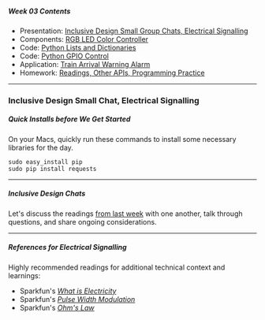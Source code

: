 ##### Week 03 Contents
- Presentation: [Inclusive Design Small Group Chats, Electrical Signalling](readme.md)
- Components: [RGB LED Color Controller](circuits.md)
- Code: [Python Lists and Dictionaries](python-lists.md)
- Code: [Python GPIO Control](python-gpio.md)
- Application: [Train Arrival Warning Alarm](application.md)
- Homework: [Readings, Other APIs, Programming Practice](homework.md)
	
-----

### Inclusive Design Small Chat, Electrical Signalling

##### Quick Installs before We Get Started

On your Macs, quickly run these commands to install some necessary libraries for the day.

```
sudo easy_install pip
sudo pip install requests
```

-----

##### Inclusive Design Chats

Let's discuss the readings [from last week](../week02/homework.md) with one another, talk through questions, and share ongoing considerations.

-----

##### References for Electrical Signalling

Highly recommended readings for additional technical context and learnings:

- Sparkfun's [*What is Electricity*](https://learn.sparkfun.com/tutorials/what-is-electricity/all)
- Sparkfun's [*Pulse Width Modulation*](https://learn.sparkfun.com/tutorials/pulse-width-modulation/all)
- Sparkfun's [*Ohm's Law*](https://learn.sparkfun.com/tutorials/voltage-current-resistance-and-ohms-law/ohms-law)

